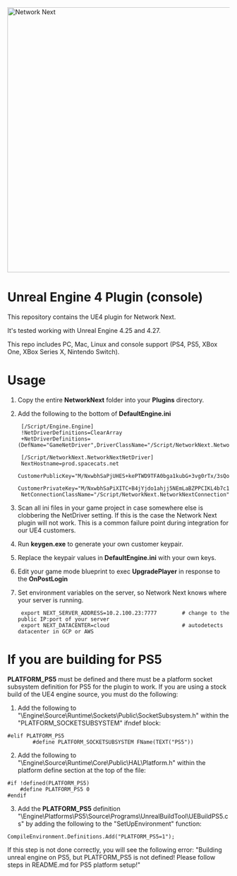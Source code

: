 <img src="https://static.wixstatic.com/media/799fd4_0512b6edaeea4017a35613b4c0e9fc0b~mv2.jpg/v1/fill/w_1200,h_140,al_c,q_80,usm_0.66_1.00_0.01/networknext_logo_colour_black_RGB_tightc.jpg" alt="Network Next" width="600"/>

<br>

# Unreal Engine 4 Plugin (console)

This repository contains the UE4 plugin for Network Next.

It's tested working with Unreal Engine 4.25 and 4.27.

This repo includes PC, Mac, Linux and console support (PS4, PS5, XBox One, XBox Series X, Nintendo Switch).

# Usage

1. Copy the entire **NetworkNext** folder into your **Plugins** directory.

2. Add the following to the bottom of **DefaultEngine.ini**

        [/Script/Engine.Engine]
        !NetDriverDefinitions=ClearArray
        +NetDriverDefinitions=  (DefName="GameNetDriver",DriverClassName="/Script/NetworkNext.NetworkNextNetDriver",DriverClassNameFallback="/Script/NetworkNext.NetworkNextNetDriver")

        [/Script/NetworkNext.NetworkNextNetDriver]
        NextHostname=prod.spacecats.net
        CustomerPublicKey="M/NxwbhSaPjUHES+kePTWD9TFA0bga1kubG+3vg0rTx/3sQoFgMB1w=="
        CustomerPrivateKey="M/NxwbhSaPiXITC+B4jYjdo1ahjj5NEmLaBZPPCIKL4b7c1KeQ8hq9QcRL6R49NYP1MUDRuBrWS5sb7e+DStPH/exCgWAwHX"
        NetConnectionClassName="/Script/NetworkNext.NetworkNextConnection"

3. Scan all ini files in your game project in case somewhere else is clobbering the NetDriver setting. If this is the case the Network Next plugin will not work. This is a common failure point during integration for our UE4 customers.

4. Run **keygen.exe** to generate your own customer keypair.

5. Replace the keypair values in **DefaultEngine.ini** with your own keys.

6. Edit your game mode blueprint to exec **UpgradePlayer** in response to the **OnPostLogin**

7. Set environment variables on the server, so Network Next knows where your server is running.

        export NEXT_SERVER_ADDRESS=10.2.100.23:7777        # change to the public IP:port of your server
        export NEXT_DATACENTER=cloud                       # autodetects datacenter in GCP or AWS

# If you are building for PS5

**PLATFORM_PS5** must be defined and there must be a platform socket subsystem definition for PS5 for the plugin to work. If you are using a stock build of the UE4 engine source, you must do the following:

1. Add the following to "\Engine\Source\Runtime\Sockets\Public\SocketSubsystem.h" within the "PLATFORM_SOCKETSUBSYSTEM" ifndef block:
```
#elif PLATFORM_PS5
        #define PLATFORM_SOCKETSUBSYSTEM FName(TEXT("PS5"))
```
2. Add the following to "\Engine\Source\Runtime\Core\Public\HAL\Platform.h" within the platform define section at the top of the file:
```
#if !defined(PLATFORM_PS5)
	#define PLATFORM_PS5 0
#endif
```
3. Add the **PLATFORM_PS5** definition "\Engine\Platforms\PS5\Source\Programs\UnrealBuildTool\UEBuildPS5.cs" by adding the following to the "SetUpEnvironment" function:
```
CompileEnvironment.Definitions.Add("PLATFORM_PS5=1");
```
If this step is not done correctly, you will see the following error: "Building unreal engine on PS5, but PLATFORM_PS5 is not defined! Please follow steps in README.md for PS5 platform setup!"
